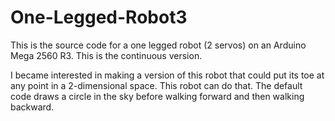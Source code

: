 # One-Legged-Robot3
This is the source code for a one legged robot (2 servos) on an Arduino Mega 2560 R3. This is the continuous version. 

I became interested in making a version of this robot that could put its toe at any point in a 2-dimensional space.  This robot can do that.  The default code draws a circle in the sky before walking forward and then walking backward.
